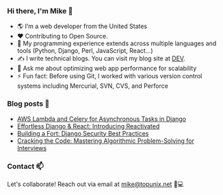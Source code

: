 ### Hi there, I'm Mike 👋

- 🌎 I’m a web developer from the United States
- ❤ Contributing to Open Source.
- 🐍 My programming experience extends across multiple languages and tools (Python, Django, Perl, JavaScript, React...)
- ✍ I write technical blogs. You can visit my blog site at [DEV](https://dev.to/topunix).
- 💬 Ask me about optimizing web app performance for scalability
- ⚡ Fun fact: Before using Git, I worked with various version control systems including Mercurial, SVN, CVS, and Perforce
### Blog posts 📰
- [AWS Lambda and Celery for Asynchronous Tasks in Django](https://dev.to/topunix/harnessing-aws-lambda-and-celery-for-scalable-asynchronous-tasks-with-django-h97)
- [Effortless Django & React: Introducing Reactivated](https://dev.to/topunix/effortless-django-react-introducing-reactivated-218f)
- [Building a Fort: Django Security Best Practices](https://dev.to/topunix/building-a-fort-django-security-best-practices-4fa4)
- [Cracking the Code: Mastering Algorithmic Problem-Solving for Interviews](https://dev.to/topunix/cracking-the-code-mastering-algorithmic-problem-solving-for-interviews-17n)

### Contact 📫
Let's collaborate! Reach out via email at mike@topunix.net 💼💻
